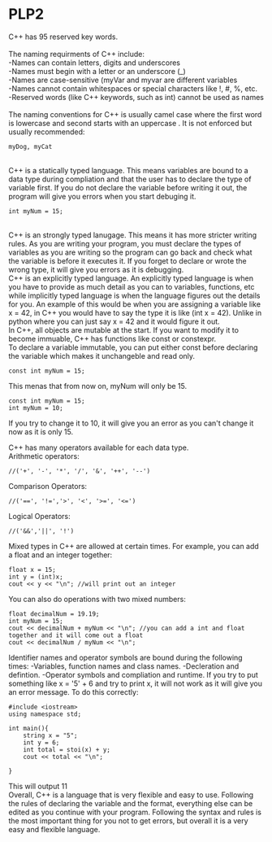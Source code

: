 # PLP2
C++ has 95 reserved key words. <br>
<br>
The naming requirments of C++ include: <br>
-Names can contain letters, digits and underscores <br>
-Names must begin with a letter or an underscore (_) <br>
-Names are case-sensitive (myVar and myvar are different variables <br> 
-Names cannot contain whitespaces or special characters like !, #, %, etc. <br>
-Reserved words (like C++ keywords, such as int) cannot be used as names <br>
<br> 
The naming conventions for C++ is usually camel case where the first word is lowercase and second starts with an uppercase . It is not enforced but usually recommended:
  ```
myDog, myCat
```
<br>
C++ is a statically typed language. This means variables are bound to a data type during compliation and that the user has to declare the type of variable first. If you do not declare the variable before writing it out, the program will give you errors when you start debuging it. 

```
int myNum = 15;
```
<br>
C++ is an strongly typed lanugage. This means it has more stricter writing rules. As you are writing your program, you must declare the types of variables as you are writing so the program can go back and check what the variable is before it executes it. If you forget to declare or wrote the wrong type, it will give you errors as it is debugging. 
<br>
C++ is an explicitly typed language. An explicitly typed language is when you have to provide as much detail as you can to variables, functions, etc while implicitly typed language is when the language figures out the details for you. An example of this would be when you are assigning a variable like x = 42, in C++ you would have to say the type it is like (int x = 42). Unlike in python where you can just say x = 42 and it would figure it out. 
<br> 
In C++, all objects are mutable at the start. If you want to modify it to become immuable, C++ has functions like const or constexpr. 
<br>
To declare a variable immutable, you can put either const before declaring the variable which makes it unchangeble and read only. 

```
const int myNum = 15;
```
This menas that from now on, myNum will only be 15. 

```
const int myNum = 15;
int myNum = 10;
```
If you try to change it to 10, it will give you an error as you can't change it now as it is only 15. 

C++ has many operators available for each data type. 
<br> 
Arithmetic operators: 

```
//('+', '-', '*', '/', '&', '++', '--')
```
Comparison Operators: 

```
//('==', '!=','>', '<', '>=', '<=')
```

Logical Operators:

```
//('&&','||', '!')
```
Mixed types in C++ are allowed at certain times. For example, you can add a float and an integer together: 
```
float x = 15;
int y = (int)x;
cout << y << "\n"; //will print out an integer
```
You can also do operations with two mixed numbers:
```
float decimalNum = 19.19;
int myNum = 15;
cout << decimalNum + myNum << "\n"; //you can add a int and float together and it will come out a float 
cout << decimalNum / myNum << "\n";
```

Identifier names and operator symbols are bound during the following times: 
-Variables, function names and class names. 
-Decleration and defintion. 
-Operator symbols and compliation and runtime. 
If you try to put something like x = '5' + 6 and try to print x, it will not work as it will give you an error message. To do this correctly: 
```
#include <iostream>
using namespace std;

int main(){
    string x = "5";
    int y = 6;
    int total = stoi(x) + y;
    cout << total << "\n";

}
```
This will output 11
<br>
Overall, C++ is a language that is very flexible and easy to use. Following the rules of declaring the variable and the format, everything else can be edited as you continue with your program. Following the syntax and rules is the most important thing for you not to get errors, but overall it is a very easy and flexible language. 
